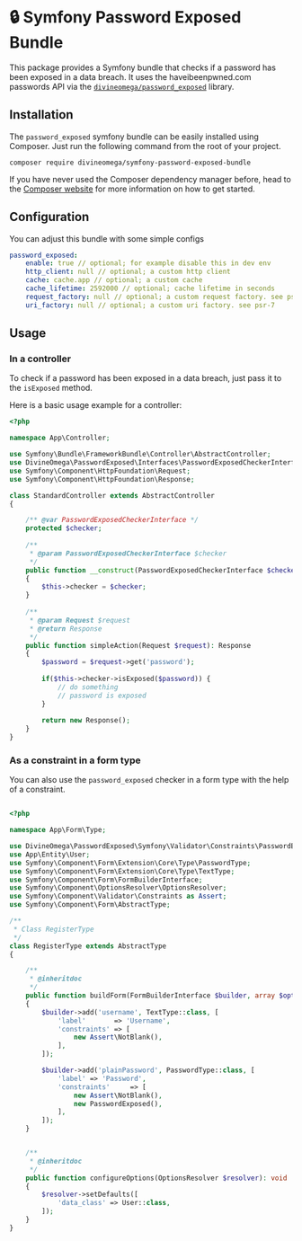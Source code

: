 # 🔒 Symfony Password Exposed Bundle

This package provides a Symfony bundle that checks if a password has been exposed in a data breach. It uses the haveibeenpwned.com passwords API via the [`divineomega/password_exposed`](https://github.com/DivineOmega/password_exposed) library.


## Installation

The `password_exposed` symfony bundle can be easily installed using Composer. Just run the following command from the root of your project.

```
composer require divineomega/symfony-password-exposed-bundle
```

If you have never used the Composer dependency manager before, head to the [Composer website](https://getcomposer.org/) for more information on how to get started.

## Configuration

You can adjust this bundle with some simple configs

```yaml
password_exposed:
    enable: true // optional; for example disable this in dev env 
    http_client: null // optional; a custom http client
    cache: cache.app // optional; a custom cache
    cache_lifetime: 2592000 // optional; cache lifetime in seconds
    request_factory: null // optional; a custom request factory. see psr-7
    uri_factory: null // optional; a custom uri factory. see psr-7
```
## Usage

### In a controller

To check if a password has been exposed in a data breach, just pass it to the `isExposed` method.

Here is a basic usage example for a controller:

```php
<?php

namespace App\Controller;

use Symfony\Bundle\FrameworkBundle\Controller\AbstractController;
use DivineOmega\PasswordExposed\Interfaces\PasswordExposedCheckerInterface;
use Symfony\Component\HttpFoundation\Request;
use Symfony\Component\HttpFoundation\Response;

class StandardController extends AbstractController
{

    /** @var PasswordExposedCheckerInterface */
    protected $checker;
    
    /**
     * @param PasswordExposedCheckerInterface $checker
     */
    public function __construct(PasswordExposedCheckerInterface $checker) 
    {
        $this->checker = $checker;
    }
    
    /**
     * @param Request $request
     * @return Response
     */
    public function simpleAction(Request $request): Response
    {
        $password = $request->get('password');
        
        if($this->checker->isExposed($password)) {
            // do something
            // password is exposed
        }
        
        return new Response();
    }
}
```

### As a constraint in a form type

You can also use the `password_exposed` checker in a form type with the help of a constraint.

```php

<?php

namespace App\Form\Type;

use DivineOmega\PasswordExposed\Symfony\Validator\Constraints\PasswordExposed;
use App\Entity\User;
use Symfony\Component\Form\Extension\Core\Type\PasswordType;
use Symfony\Component\Form\Extension\Core\Type\TextType;
use Symfony\Component\Form\FormBuilderInterface;
use Symfony\Component\OptionsResolver\OptionsResolver;
use Symfony\Component\Validator\Constraints as Assert;
use Symfony\Component\Form\AbstractType;

/**
 * Class RegisterType
 */
class RegisterType extends AbstractType
{

    /**
     * @inheritdoc
     */
    public function buildForm(FormBuilderInterface $builder, array $options): void
    {
        $builder->add('username', TextType::class, [
            'label'       => 'Username',
            'constraints' => [
                new Assert\NotBlank(),
            ],
        ]);

        $builder->add('plainPassword', PasswordType::class, [
            'label' => 'Password',
            'constraints'     => [
                new Assert\NotBlank(),
                new PasswordExposed(),
            ],
        ]);
    }


    /**
     * @inheritdoc
     */
    public function configureOptions(OptionsResolver $resolver): void
    {
        $resolver->setDefaults([
            'data_class' => User::class,
        ]);
    }
}

```
